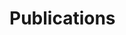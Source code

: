 <h1>Publications</h1>
<div id="bibtex_display">
    <div class="bibtex_template" style="display: none;">
        <ul>
            <li>
                <span class="if title">
                    <span class="title" style="font-weight: bold;"></span>
                </span>
                <div class="if author">
                    <span class="author" style="font-size: 14px;"></span>
                </div>
                <div>
                    <span class="if journal"><em><span class="journal"></span></em>,</span>
                    <span class="if publisher"><em><span class="publisher"></span></em>,</span>
                    <span class="if booktitle">In <em><span class="booktitle"></span></em>,</span>
                    <span class="if address"><span class="address"></span>,</span>
                    <span class="if month"><span class="month"></span>,</span>
                    <span class="if year"><span class="year"></span>.</span>
                    <span class="if note"><span class="note"></span></span>
                </div>
                <div>
                    <a class="bibtexVar" href="pdf/+BIBTEXKEY+.pdf" extra="BIBTEXKEY">
                        [pdf]
                    </a>
                    {% for field in site.pub.bib_extra_fields %}
                        <span class="if {{ field }}">
                            <a class="{{ field }}" extra="{{ field }}">
                                [{{ field }}]
                            </a>
                        </span>
                    {% endfor %}
                    <a class="bibtexVar" role="button" data-bs-toggle="collapse" href="#bib+BIBTEXKEY+"
                        aria-expanded="false" aria-controls="bib+BIBTEXKEY+" extra="BIBTEXKEY" bibtexjs-css-escape>
                        [bib]
                    </a>
                </div>
                <div class="bibtexVar collapse" id="bib+BIBTEXKEY+" extra="BIBTEXKEY">
                    <div class="well">
                        <pre><span class="bibtexraw noread"></span></pre>
                    </div>
                </div>
            </li>
        </ul>
    </div>
</div>

<script src="/src/bibtex_js.js" type="text/javascript" charset="utf-8"></script>
<bibtex src="pub.bib"></bibtex>
<script>
$('.bibtexraw').each(function(index, bib){
    innerHTML = bib.innerHTML;
    console.log(innerHTML);
    {% for field in site.pub.bib_extra_fields %}
        innerHTML = innerHTML.replace(/^\s*{{ field }}\s* =.*$/g, "");
        console.log(innerHTML);
    {% endfor %}
    bib.innerHTML = innerHTML;
})
</script>